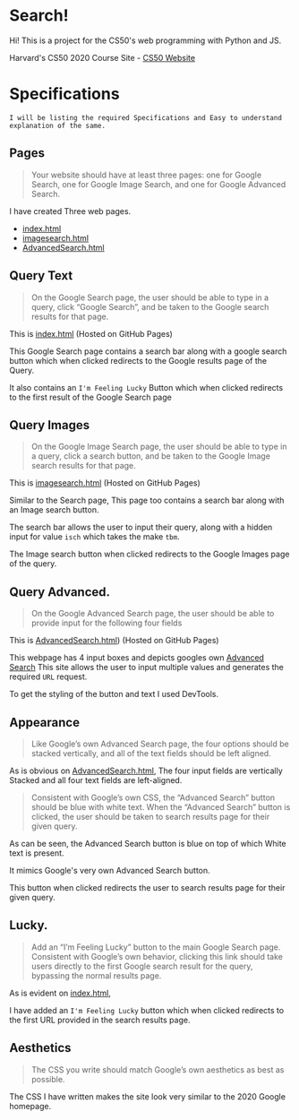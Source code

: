 # Search!

Hi! 
This is a project for the CS50's web programming with Python and JS. 

Harvard's CS50 2020 Course Site - [CS50 Website](https://cs50.harvard.edu/web/2020/)


# Specifications
	I will be listing the required Specifications and Easy to understand explanation of the same.
	
	
## Pages 
> Your website should have at least three pages: one for Google Search, one for Google Image Search, and one for Google Advanced Search.

   I have created Three web pages.
- [index.html](https://venkymatam.github.io/GoogleSearch/index.html) 
- [imagesearch.html](https://venkymatam.github.io/GoogleSearch/imagesearch.html)
- [AdvancedSearch.html](https://venkymatam.github.io/GoogleSearch/AdvancedSearch.html)

## Query Text
>On the Google Search page, the user should be able to type in a query, click “Google Search”, and be taken to the Google search results for that page.

This is [index.html](https://venkymatam.github.io/GoogleSearch/index.html) (Hosted on GitHub Pages)


This Google Search page contains a search bar along with a google search button which when clicked redirects to the Google results page of the Query.

It also contains an `I'm Feeling Lucky` Button which when clicked redirects to the first result of the Google Search page

## Query Images

> On the Google Image Search page, the user should be able to type in a query, click a search button, and be taken to the Google Image search results for that page.

This is [imagesearch.html](https://venkymatam.github.io/GoogleSearch/imagesearch.html)  (Hosted on GitHub Pages)


Similar to the Search page, This page too contains a search bar along with an Image search button. 

The search bar allows the user to input their query, along with a hidden input for value `isch` which takes the make `tbm`.

The Image search button when clicked redirects to the Google Images page of the query.

## Query Advanced.

>On the Google Advanced Search page, the user should be able to provide input for the following four fields

This is [AdvancedSearch.html](https://venkymatam.github.io/GoogleSearch/AdvancedSearch.html))  (Hosted on GitHub Pages)

This webpage has 4 input boxes and depicts googles own [Advanced Search](https://google.com/advanced_search)
This site allows the user to input multiple values and generates the required `URL` request. 

To get the styling of the button and text I used DevTools.

## Appearance

>Like Google’s own Advanced Search page, the four options should be stacked vertically, and all of the text fields should be left aligned.

As is obvious on [AdvancedSearch.html](https://venkymatam.github.io/GoogleSearch/AdvancedSearch.html), The four input fields are vertically Stacked and all four text fields are left-aligned.  
>Consistent with Google’s own CSS, the “Advanced Search” button should be blue with white text. When the “Advanced Search” button is clicked, the user should be taken to search results page for their given query.

As can be seen, the Advanced Search button is blue on top of which White text is present.

It mimics Google's very own Advanced Search button.

This button when clicked redirects the user to search results page for their given query.



## Lucky.

>Add an “I’m Feeling Lucky” button to the main Google Search page. Consistent with Google’s own behavior, clicking this link should take users directly to the first Google search result for the query, bypassing the normal results page.

As is evident on [index.html](https://venkymatam.github.io/GoogleSearch/index.html),

I have added an `I'm Feeling Lucky` button which when clicked redirects to the first URL provided in the search results page.


## Aesthetics
>The CSS you write should match Google’s own aesthetics as best as possible.

The CSS I have written makes the site look very similar to the 2020 Google homepage.




